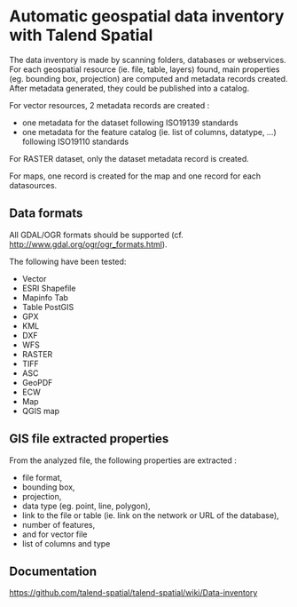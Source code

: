 Automatic geospatial data inventory with Talend Spatial
=======================================================

The data inventory is made by scanning folders, databases or webservices. 
For each geospatial resource (ie. file, table, layers) found, main properties 
(eg. bounding box, projection) are computed and metadata records created. 
After metadata generated, they could be published into a catalog.

For vector resources, 2 metadata records are created :
* one metadata for the dataset following ISO19139 standards
* one metadata for the feature catalog (ie. list of columns, datatype, …) following ISO19110 standards

For RASTER dataset, only the dataset metadata record is created.

For maps, one record is created for the map and one record for each datasources.

Data formats
------------


All GDAL/OGR formats should be supported (cf. http://www.gdal.org/ogr/ogr_formats.html).

The following have been tested:
 * Vector
  * ESRI Shapefile
  * Mapinfo Tab
  * Table PostGIS
  * GPX
  * KML
  * DXF
  * WFS
 * RASTER
  * TIFF
  * ASC
  * GeoPDF
  * ECW
 * Map
  * QGIS map

GIS file extracted properties
-----------------------------

From the analyzed file, the following properties are extracted :
 * file format,
 * bounding box,
 * projection,
 * data type (eg. point, line, polygon),
 * link to the file or table (ie. link on the network or URL of the database),
 * number of features,
 * and for vector file 
  * list of columns and type


Documentation
-------------

https://github.com/talend-spatial/talend-spatial/wiki/Data-inventory
